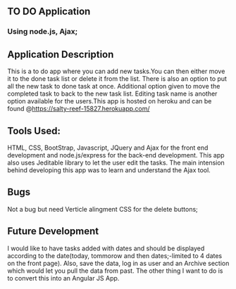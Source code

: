 ## TO DO Application 
### Using node.js, Ajax;

## Application Description
This is a to do app where you can add new tasks.You can then either move it to the done task list or delete it from the list. There is also an option to put all the new task to done task at once. Additional option given to move the completed task to back to the new task list. Editing task name is another option available for the users.This app is hosted on heroku and can be found @https://salty-reef-15827.herokuapp.com/

## Tools Used:
HTML, CSS, BootStrap, Javascript, JQuery and Ajax for the front end development and node.js/express for the back-end development. This app also uses Jeditable library to let the user edit the tasks. The main intension behind developing this app was to learn and understand the Ajax tool.

## Bugs
Not a bug but need Verticle alingment CSS for the delete buttons;

## Future Development
I would like to have tasks added with dates and should be displayed according to the date(today, tommorow and then dates;-limited to 4 dates on the front page). Also, save the data, log in as user and an Archive section which would let you pull the data from past.
The other thing I want to do is to convert this into an Angular JS App.


